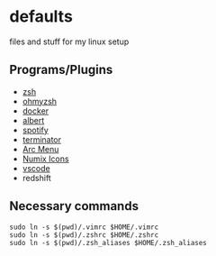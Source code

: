 # defaults
files and stuff for my linux setup

## Programs/Plugins

- [zsh](https://github.com/robbyrussell/oh-my-zsh/wiki/Installing-ZSH)  
- [ohmyzsh](https://github.com/robbyrussell/oh-my-zsh)
- [docker](https://docs.docker.com/install/linux/docker-ce/ubuntu/)
- [albert](https://albertlauncher.github.io/docs/installing/)
- [spotify](https://www.spotify.com/us/download/linux/)
- [terminator](https://gnometerminator.blogspot.com/p/introduction.html)
- [Arc Menu](https://www.fossmint.com/arc-menu-an-alternative-app-launcher-for-gnome-shell/)
- [Numix Icons](https://github.com/numixproject/numix-icon-theme)
- [vscode](https://code.visualstudio.com/docs/setup/linux)
- redshift

## Necessary commands
```
sudo ln -s $(pwd)/.vimrc $HOME/.vimrc
sudo ln -s $(pwd)/.zshrc $HOME/.zshrc
sudo ln -s $(pwd)/.zsh_aliases $HOME/.zsh_aliases
```
